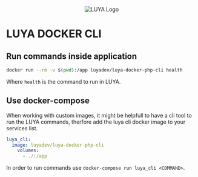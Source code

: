 <p align="center">
  <img src="https://raw.githubusercontent.com/luyadev/luya/master/docs/logo/luya-logo-0.2x.png" alt="LUYA Logo"/>
</p>

# LUYA DOCKER CLI

## Run commands inside application

```sh
docker run --rm -v $(pwd):/app luyadev/luya-docker-php-cli health
```

Where `health` is the command to run in LUYA. 

 ## Use docker-compose
 
 When working with custom images, it might be helpfull to have a cli tool to run the LUYA commands, therfore add the luya cli docker image to your services list.
 
```yaml
luya_cli:
  image: luyadev/luya-docker-php-cli
    volumes: 
      - ./:/app
```

In order to run commands use `docker-compose run luya_cli <COMMAND>`.

